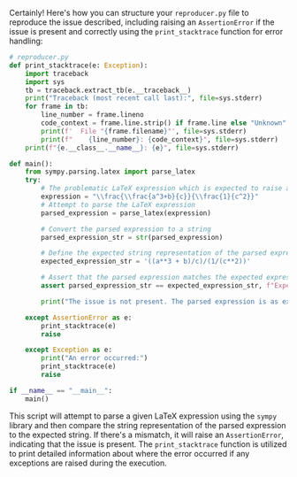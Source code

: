 Certainly! Here's how you can structure your `reproducer.py` file to reproduce the issue described, including raising an `AssertionError` if the issue is present and correctly using the `print_stacktrace` function for error handling:

```python
# reproducer.py
def print_stacktrace(e: Exception):
    import traceback
    import sys
    tb = traceback.extract_tb(e.__traceback__)
    print("Traceback (most recent call last):", file=sys.stderr)
    for frame in tb:
        line_number = frame.lineno
        code_context = frame.line.strip() if frame.line else "Unknown"
        print(f'  File "{frame.filename}"', file=sys.stderr)
        print(f"    {line_number}: {code_context}", file=sys.stderr)
    print(f"{e.__class__.__name__}: {e}", file=sys.stderr)

def main():
    from sympy.parsing.latex import parse_latex
    try:
        # The problematic LaTeX expression which is expected to raise an issue
        expression = "\\frac{\\frac{a^3+b}{c}}{\\frac{1}{c^2}}"
        # Attempt to parse the LaTeX expression
        parsed_expression = parse_latex(expression)

        # Convert the parsed expression to a string
        parsed_expression_str = str(parsed_expression)

        # Define the expected string representation of the parsed expression
        expected_expression_str = '((a**3 + b)/c)/(1/(c**2))'

        # Assert that the parsed expression matches the expected expression
        assert parsed_expression_str == expected_expression_str, f"Expected parsed expression to be '{expected_expression_str}', but got '{parsed_expression_str}'."

        print("The issue is not present. The parsed expression is as expected.")

    except AssertionError as e:
        print_stacktrace(e)
        raise

    except Exception as e:
        print("An error occurred:")
        print_stacktrace(e)
        raise

if __name__ == "__main__":
    main()
```

This script will attempt to parse a given LaTeX expression using the `sympy` library and then compare the string representation of the parsed expression to the expected string. If there's a mismatch, it will raise an `AssertionError`, indicating that the issue is present. The `print_stacktrace` function is utilized to print detailed information about where the error occurred if any exceptions are raised during the execution.